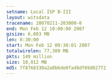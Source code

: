 ```yaml
---
setname: Local ISP B-III
layout: witsdata
tracename: 20070211-203000-0
end: Mon Feb 12 10:00:00 2007
gzsize: 6,083 MB
len: 0:30:00
start: Mon Feb 12 09:30:01 2007
totalwirelen: 77,309 MB
pkts: 149 million
size: 10,812 MB
md5: 7f8768330a2a0b6de0fad8df69d027f2
---
```

